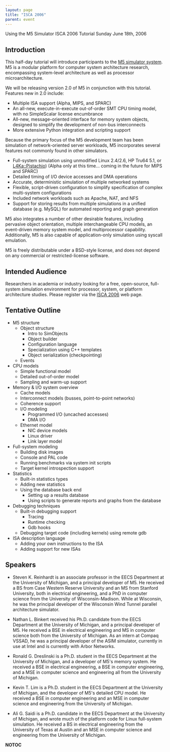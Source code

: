 ```yaml
---
layout: page
title: "ISCA 2006"
parent: event
---
```


Using the M5 Simulator ISCA 2006 Tutorial Sunday June 18th, 2006

## Introduction

This half-day tutorial will introduce participants to the [M5 simulator
system](Main_Page "wikilink"). M5 is a modular platform for computer
system architecture research, encompassing system-level architecture as
well as processor microarchitecture.

We will be releasing version 2.0 of M5 in conjunction with this
tutorial. Features new in 2.0 include:

  - Multiple ISA support (Alpha, MIPS, and SPARC)
  - An all-new, execute-in-execute out-of-order SMT CPU timing model,
    with no SimpleScalar license encumbrance
  - All-new, message-oriented interface for memory system objects,
    designed to simplify the development of non-bus interconnects
  - More extensive Python integration and scripting support

Because the primary focus of the M5 development team has been simulation
of network-oriented server workloads, M5 incorporates several features
not commonly found in other simulators.

  - Full-system simulation using unmodified Linux 2.4/2.6, HP Tru64 5.1,
    or [L4Ka::Pistachio](http://l4ka.org/projects/pistachio)) (Alpha
    only at this time... coming in the future for MIPS and SPARC)
  - Detailed timing of I/O device accesses and DMA operations
  - Accurate, deterministic simulation of multiple networked systems
  - Flexible, script-driven configuration to simplify specification of
    complex multi-system configurations
  - Included network workloads such as Apache, NAT, and NFS
  - Support for storing results from multiple simulations in a unified
    database (e.g. MySQL) for automated reporting and graph generation

M5 also integrates a number of other desirable features, including
pervasive object orientation, multiple interchangeable CPU models, an
event-driven memory system model, and multiprocessor capability.
Additionally, M5 is also capable of application-only simulation using
syscall emulation.

M5 is freely distributable under a BSD-style license, and does not
depend on any commercial or restricted-license software.

## Intended Audience

Researchers in academia or industry looking for a free, open-source,
full-system simulation environment for processor, system, or platform
architecture studies. Please register via the
[ISCA 2006](http://www.ece.neu.edu/conf/isca2006) web page.

## Tentative Outline

  - M5 structure
      - Object structure
          - Intro to SimObjects
          - Object builder
          - Configuration language
          - Specialization using C++ templates
          - Object serialization (checkpointing)
      - Events
  - CPU models
      - Simple functional model
      - Detailed out-of-order model
      - Sampling and warm-up support
  - Memory & I/O system overview
      - Cache models
      - Interconnect models (busses, point-to-point networks)
      - Coherence support
      - I/O modeling
          - Programmed I/O (uncached accesses)
          - DMA I/O
      - Ethernet model
          - NIC device models
          - Linux driver
          - Link layer model
  - Full-system modeling
      - Building disk images
      - Console and PAL code
      - Running benchmarks via system init scripts
      - Target kernel introspection support
  - Statistics
      - Built-in statistics types
      - Adding new statistics
      - Using the database back end
          - Setting up a results database
          - Using scripts to generate reports and graphs from the
            database
  - Debugging techniques
      - Built-in debugging support
          - Tracing
          - Runtime checking
          - Gdb hooks
      - Debugging target code (including kernels) using remote gdb
  - ISA description language
      - Adding your own instructions to the ISA
      - Adding support for new ISAs

## Speakers

  - Steven K. Reinhardt is an associate professor in the EECS Department
    at the University of Michigan, and a principal developer of M5. He
    received a BS from Case Western Reserve University and an MS from
    Stanford University, both in electrical engineering, and a PhD in
    computer science from the University of Wisconsin-Madison. While at
    Wisconsin, he was the principal developer of the Wisconsin Wind
    Tunnel parallel architecture simulator.

<!-- end list -->

  - Nathan L. Binkert received his Ph.D. candidate from the EECS
    Department at the University of Michigan, and a principal developer
    of M5. He received a BSE in electrical engineering and MS in
    computer science both from the University of Michigan. As an intern
    at Compaq VSSAD, he was a principal developer of the ASIM simulator,
    currently in use at Intel and is currently with Arbor Networks.

<!-- end list -->

  - Ronald G. Dreslinski is a Ph.D. student in the EECS Department at
    the University of Michigan, and a developer of M5's memory system.
    He received a BSE in electrical engineering, a BSE in computer
    engineering, and a MSE in computer science and engineering all from
    the University of Michigan.

<!-- end list -->

  - Kevin T. Lim is a Ph.D. student in the EECS Department at the
    University of Michigan, and the developer of M5's detailed CPU
    model. He received a BSE in computer engineering and an MSE in
    computer science and engineering from the University of Michigan.

<!-- end list -->

  - Ali G. Saidi is a Ph.D. candidate in the EECS Department at the
    University of Michigan, and wrote much of the platform code for
    Linux full-system simulation. He received a BS in electrical
    engineering from the University of Texas at Austin and an MSE in
    computer science and engineering from the University of Michigan.

__NOTOC__
